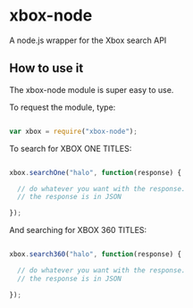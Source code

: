 xbox-node
=========

A node.js wrapper for the Xbox search API

## How to use it

The xbox-node module is super easy to use.

To request the module, type:

```js

var xbox = require("xbox-node");

```

To search for XBOX ONE TITLES:

```js

xbox.searchOne("halo", function(response) {

  // do whatever you want with the response.
  // the response is in JSON

});

```

And searching for XBOX 360 TITLES:


```js

xbox.search360("halo", function(response) {

  // do whatever you want with the response.
  // the response is in JSON

});

```
